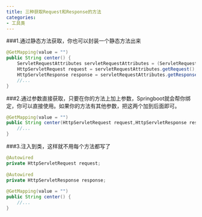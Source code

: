 ```yaml
---
title: 三种获取Request和Response的方法
categories:
- 工具类
---
```

###1.通过静态方法获取，你也可以封装一个静态方法出来
```java
@GetMapping(value = "")
public String center() {
    ServletRequestAttributes servletRequestAttributes = (ServletRequestAttributes)RequestContextHolder.getRequestAttributes();
    HttpServletRequest request = servletRequestAttributes.getRequest();
    HttpServletResponse response = servletRequestAttributes.getResponse();
    //...
}
```

###2.通过参数直接获取，只要在你的方法上加上参数，Springboot就会帮你绑定，你可以直接使用。如果你的方法有其他参数，把这两个加到后面即可。
```java
@GetMapping(value = "")
public String center(HttpServletRequest request,HttpServletResponse response) {
    //...
}
```

###3.注入到类，这样就不用每个方法都写了
```java
@Autowired
private HttpServletRequest request;
 
@Autowired
private HttpServletResponse response;
 
@GetMapping(value = "")
public String center() {
    //...
}
```
